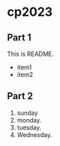 # cp2023

## Part 1
This is README.
 - item1
 - item2

## Part 2
 1. sunday
 1. monday.
 1. tuesday.
 1. Wednesday.
